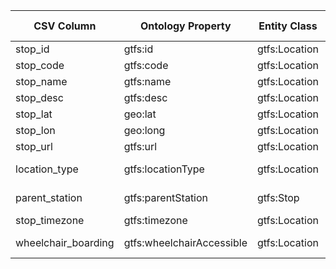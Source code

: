 | CSV Column          | Ontology Property         | Entity Class  | Rel. Entity Class | Subject Generation                                    | Join Condition           | Datatype    | Function Name           | Function Output                                                               |
|---------------------|---------------------------|---------------|-------------------|-------------------------------------------------------|--------------------------|-------------|-------------------------|-------------------------------------------------------------------------------|
| stop_id             | gtfs:id                   | gtfs:Location |                   | http://transport.linkeddata.es/madrid/stops/{stop_id} |                          | xsd:string  |                         |                                                                               |
| stop_code           | gtfs:code                 | gtfs:Location |                   | http://transport.linkeddata.es/madrid/stops/{stop_id} |                          | xsd:string  |                         |                                                                               |
| stop_name           | gtfs:name                 | gtfs:Location |                   | http://transport.linkeddata.es/madrid/stops/{stop_id} |                          | foaf:name   |                         |                                                                               |
| stop_desc           | gtfs:desc                 | gtfs:Location |                   | http://transport.linkeddata.es/madrid/stops/{stop_id} |                          | xsd:string  |                         |                                                                               |
| stop_lat            | geo:lat                   | gtfs:Location |                   | http://transport.linkeddata.es/madrid/stops/{stop_id} |                          | xsd:decimal |                         |                                                                               |
| stop_lon            | geo:long                  | gtfs:Location |                   | http://transport.linkeddata.es/madrid/stops/{stop_id} |                          | xsd:decimal |                         |                                                                               |
| stop_url            | gtfs:url                  | gtfs:Location |                   | http://transport.linkeddata.es/madrid/stops/{stop_id} |                          | foaf:page   |                         |                                                                               |
| location_type       | gtfs:locationType         | gtfs:Location | skos:Concept      | http://transport.linkeddata.es/madrid/stops/{stop_id} |                          |             | getLocationType         | http://transport.linkeddata.es/kos/location-type/{location_type}              |
| parent_station      | gtfs:parentStation        | gtfs:Stop     | gtfs:Station      | http://transport.linkeddata.es/madrid/stops/{stop_id} | stop_id = parent_station |             |                         |                                                                               |
| stop_timezone       | gtfs:timezone             | gtfs:Location |                   | http://transport.linkeddata.es/madrid/stops/{stop_id} |                          | xsd:string  |                         |                                                                               |
| wheelchair_boarding | gtfs:wheelchairAccessible | gtfs:Location | skos:Concept      | http://transport.linkeddata.es/madrid/stops/{stop_id} |                          |             | getWheelchairAccessible | http://transport.linkeddata.es/kos/wheelchair-accesible/{wheelchair_boarding} |
